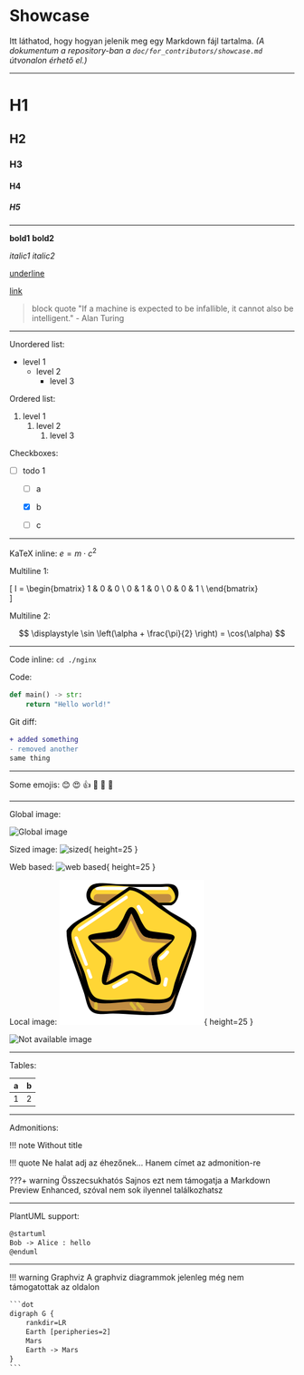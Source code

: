 # Showcase

Itt láthatod, hogy hogyan jelenik meg egy Markdown fájl tartalma.  *(A dokumentum a repository-ban a `doc/for_contributors/showcase.md` útvonalon érhető el.)*

---

# H1
## H2
### H3
#### H4
##### H5

--- 

**bold1** __bold2__

*italic1* _italic2_

<u>underline</u>

[link](https://youtu.be/dQw4w9WgXcQ)

> block quote
> "If a machine is expected to be infallible, it cannot also be intelligent." - Alan Turing

---

Unordered list: 

- level 1
    - level 2
        - level 3

Ordered list:

1. level 1
    1. level 2
        1. level 3

Checkboxes:

- [ ] todo 1
    - [ ] a
    - [x] b
    - [ ] c


---

KaTeX inline: $e = m \cdot c^2$

Multiline 1:

\[
I =
\begin{bmatrix}
1 & 0 & 0 \\
0 & 1 & 0 \\
0 & 0 & 1 \\
\end{bmatrix}    
\]

Multiline 2:

$$
\displaystyle \sin \left(\alpha + \frac{\pi}{2} \right) = \cos(\alpha) 
$$

---

Code inline: `cd ./nginx `

Code: 
```py
def main() -> str:
    return "Hello world!"
```

Git diff:
```diff
+ added something
- removed another
same thing
```

---

Some emojis: :blush: :heart_eyes: :+1: :pray: :eyes: :100:

---

Global image: 

![Global image](/emote/reddit_gold.png)

Sized image: ![sized](/emote/reddit_gold.png){ height=25 }

Web based: ![web based](https://hu.wikipedia.org/static/images/icons/wikipedia.png){ height=25 }
 
Local image: ![with relative path](../emote/reddit_gold.png){ height=25 }

![Not available image]()

---

Tables:

| a | b |
| - | - |
| 1 | 2 |

---

Admonitions:

!!! note 
    Without title

!!! quote Ne halat adj az éhezőnek...
    Hanem címet az admonition-re

???+ warning Összecsukhatós
    Sajnos ezt nem támogatja a Markdown Preview Enhanced, szóval nem sok ilyennel találkozhatsz

---

PlantUML support:
```puml
@startuml
Bob -> Alice : hello
@enduml
```

---

!!! warning Graphviz
    A graphviz diagrammok jelenleg még nem támogatottak az oldalon

    ```dot
    digraph G {
        rankdir=LR
        Earth [peripheries=2]
        Mars
        Earth -> Mars
    }
    ```
